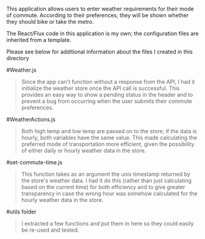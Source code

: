 This application allows users to enter weather requirements for their mode of commute. According to their preferences, they will be shown whether they should bike or take the metro.

The React/Flux code in this application is my own; the configuration files are inherited from a template.


Please see below for additional information about the files I created in this directory

#Weather.js
>Since the app can't function without a response from the API, I had it initialize
the weather store once the API call is successful. This provides an easy way to show
a pending status in the header and to prevent a bug from occurring when the user submits
their commute preferences.

#WeatherActions.js
>Both high temp and low temp are passed on to the store; if the data is hourly,
both variables have the same value. This made calculating the preferred mode of
transportation more efficient, given the possibility of either daily
or hourly weather data in the store.

#set-commute-time.js
>This function takes as an argument the unix timestamp returned by the store's
weather data. I had it do this (rather than just calculating based
on the current time) for both efficiency and to give greater transparency
in case the wrong hour was somehow calculated for the hourly weather data in
the store.

#utils folder
>I extracted a few functions and put them in here so they could easily be re-used
and tested.
